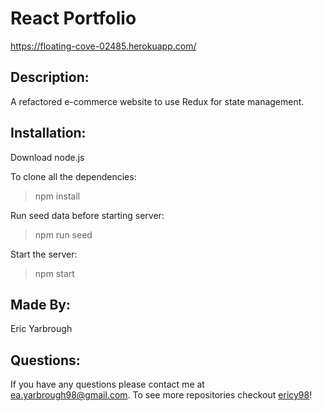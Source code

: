 # React Portfolio
https://floating-cove-02485.herokuapp.com/

## Description:
A refactored e-commerce website to use Redux for state management. 

## Installation:
Download node.js

To clone all the dependencies:
 > npm install

Run seed data before starting server:
 > npm run seed

Start the server:
  > npm start

## Made By:
Eric Yarbrough

## Questions:
If you have any questions please contact me at ea.yarbrough98@gmail.com. To see more repositories checkout [ericy98](https://github.com/ericy98/)!
